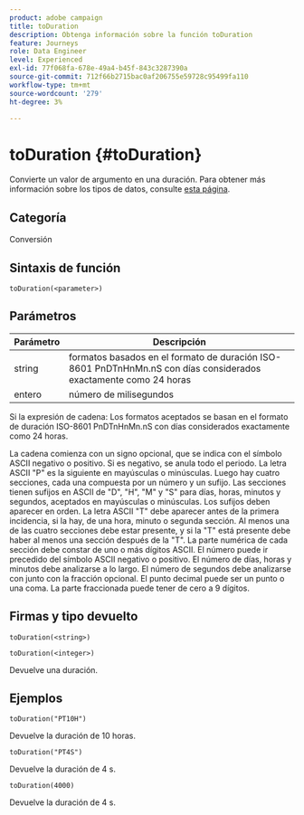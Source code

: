 ```yaml
---
product: adobe campaign
title: toDuration
description: Obtenga información sobre la función toDuration
feature: Journeys
role: Data Engineer
level: Experienced
exl-id: 77f068fa-678e-49a4-b45f-843c3287390a
source-git-commit: 712f66b2715bac0af206755e59728c95499fa110
workflow-type: tm+mt
source-wordcount: '279'
ht-degree: 3%

---
```


# toDuration {#toDuration}

Convierte un valor de argumento en una duración. Para obtener más información sobre los tipos de datos, consulte [esta página](../expression/data-types.md).

## Categoría

Conversión

## Sintaxis de función

`toDuration(<parameter>)`

## Parámetros

| Parámetro | Descripción |
|--- |--- |
| string | formatos basados en el formato de duración ISO-8601 PnDTnHnMn.nS con días considerados exactamente como 24 horas |
| entero | número de milisegundos |

Si la expresión de cadena: Los formatos aceptados se basan en el formato de duración ISO-8601 PnDTnHnMn.nS con días considerados exactamente como 24 horas.

La cadena comienza con un signo opcional, que se indica con el símbolo ASCII negativo o positivo. Si es negativo, se anula todo el periodo. La letra ASCII &quot;P&quot; es la siguiente en mayúsculas o minúsculas. Luego hay cuatro secciones, cada una compuesta por un número y un sufijo. Las secciones tienen sufijos en ASCII de &quot;D&quot;, &quot;H&quot;, &quot;M&quot; y &quot;S&quot; para días, horas, minutos y segundos, aceptados en mayúsculas o minúsculas. Los sufijos deben aparecer en orden. La letra ASCII &quot;T&quot; debe aparecer antes de la primera incidencia, si la hay, de una hora, minuto o segunda sección. Al menos una de las cuatro secciones debe estar presente, y si la &quot;T&quot; está presente debe haber al menos una sección después de la &quot;T&quot;. La parte numérica de cada sección debe constar de uno o más dígitos ASCII. El número puede ir precedido del símbolo ASCII negativo o positivo. El número de días, horas y minutos debe analizarse a lo largo. El número de segundos debe analizarse con junto con la fracción opcional. El punto decimal puede ser un punto o una coma. La parte fraccionada puede tener de cero a 9 dígitos.

## Firmas y tipo devuelto

`toDuration(<string>)`

`toDuration(<integer>)`

Devuelve una duración.

## Ejemplos

`toDuration("PT10H")`

Devuelve la duración de 10 horas.

`toDuration("PT4S")`

Devuelve la duración de 4 s.

`toDuration(4000)`

Devuelve la duración de 4 s.
